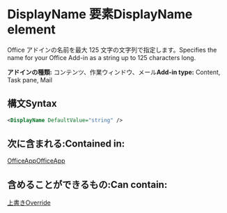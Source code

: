 # <a name="displayname-element"></a><span data-ttu-id="bb8ae-101">DisplayName 要素</span><span class="sxs-lookup"><span data-stu-id="bb8ae-101">DisplayName element</span></span>

<span data-ttu-id="bb8ae-102">Office アドインの名前を最大 125 文字の文字列で指定します。</span><span class="sxs-lookup"><span data-stu-id="bb8ae-102">Specifies the name for your Office Add-in as a string up to 125 characters long.</span></span>

<span data-ttu-id="bb8ae-103">**アドインの種類:** コンテンツ、作業ウィンドウ、メール</span><span class="sxs-lookup"><span data-stu-id="bb8ae-103">**Add-in type:** Content, Task pane, Mail</span></span>

## <a name="syntax"></a><span data-ttu-id="bb8ae-104">構文</span><span class="sxs-lookup"><span data-stu-id="bb8ae-104">Syntax</span></span>

```XML
<DisplayName DefaultValue="string" />
```

## <a name="contained-in"></a><span data-ttu-id="bb8ae-105">次に含まれる:</span><span class="sxs-lookup"><span data-stu-id="bb8ae-105">Contained in:</span></span>

[<span data-ttu-id="bb8ae-106">OfficeApp</span><span class="sxs-lookup"><span data-stu-id="bb8ae-106">OfficeApp</span></span>](officeapp.md)


## <a name="can-contain"></a><span data-ttu-id="bb8ae-107">含めることができるもの:</span><span class="sxs-lookup"><span data-stu-id="bb8ae-107">Can contain:</span></span>

[<span data-ttu-id="bb8ae-108">上書き</span><span class="sxs-lookup"><span data-stu-id="bb8ae-108">Override</span></span>](override.md)


